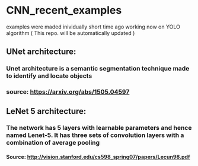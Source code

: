 # CNN_recent_examples
examples were maded inividually short time ago
working now on YOLO algorithm ( This repo. will be automatically updated )
## UNet architecture:
### Unet architecture is a semantic segmentation technique made to identify and locate objects 
### source: https://arxiv.org/abs/1505.04597
## LeNet 5 architecture:
### The network has 5 layers with learnable parameters and hence named Lenet-5. It has three sets of convolution layers with a combination of average pooling
#### Source: http://vision.stanford.edu/cs598_spring07/papers/Lecun98.pdf
